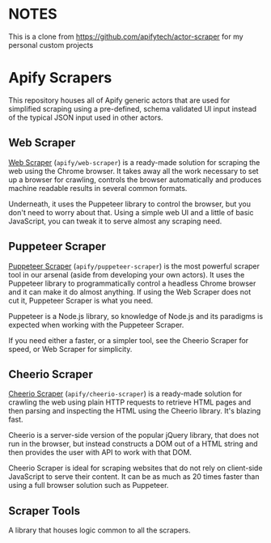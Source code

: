 # NOTES

This is a clone from https://github.com/apifytech/actor-scraper for my personal custom projects

# Apify Scrapers
This repository houses all of Apify generic actors that are used for simplified
scraping using a pre-defined, schema validated UI input instead of the typical
JSON input used in other actors.

## Web Scraper
[Web Scraper](https://apify.com/apify/web-scraper) (`apify/web-scraper`) is a ready-made solution for scraping the web using the Chrome browser. It takes away all the work necessary to set up a browser for crawling, controls the browser automatically and produces machine readable results in several common formats.

Underneath, it uses the Puppeteer library to control the browser, but you don't need to worry about that. Using a simple web UI and a little of basic JavaScript, you can tweak it to serve almost any scraping need.

## Puppeteer Scraper
[Puppeteer Scraper](https://apify.com/apify/puppeteer-scraper) (`apify/puppeteer-scraper`) is the most powerful scraper tool in our arsenal (aside from developing your own actors). It uses the Puppeteer library to programmatically control a headless Chrome browser and it can make it do almost anything. If using the Web Scraper does not cut it, Puppeteer Scraper is what you need.

Puppeteer is a Node.js library, so knowledge of Node.js and its paradigms is expected when working with the Puppeteer Scraper.

If you need either a faster, or a simpler tool, see the Cheerio Scraper for speed, or Web Scraper for simplicity.

## Cheerio Scraper
[Cheerio Scraper](https://apify.com/apify/cheerio-scraper) (`apify/cheerio-scraper`) is a ready-made solution for crawling the web using plain HTTP requests to retrieve HTML pages and then parsing and inspecting the HTML using the Cheerio library. It's blazing fast.

Cheerio is a server-side version of the popular jQuery library, that does not run in the browser, but instead constructs a DOM out of a HTML string and then provides the user with API to work with that DOM.

Cheerio Scraper is ideal for scraping websites that do not rely on client-side JavaScript to serve their content. It can be as much as 20 times faster than using a full browser solution such as Puppeteer.

## Scraper Tools
A library that houses logic common to all the scrapers.
